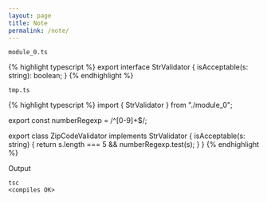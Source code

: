 ```yaml
---
layout: page
title: Note
permalink: /note/
---
```


`module_0.ts`

{% highlight typescript %}
export interface StrValidator {
  isAcceptable(s: string): boolean;
}
{% endhighlight %}

`tmp.ts`

{% highlight typescript %}
import { StrValidator } from "./module_0";

export const numberRegexp = /^[0-9]+$/;

export class ZipCodeValidator implements
  StrValidator {
  isAcceptable(s: string) {
    return s.length === 5 &&
           numberRegexp.test(s);
  }
}
{% endhighlight %}

Output

```
tsc
<compiles OK>
```
